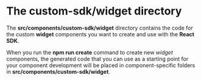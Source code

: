 # The **custom-sdk/widget** directory

The **src/components/custom-sdk/widget** directory contains the code for the custom **widget** components you want to create and use with the **React SDK**.

When you run the **npm run  create** command to create new _widget_ components, the generated code that you can use as a starting point for your component
development will be placed in component-specific folders in **src/components/custom-sdk/widget**.
